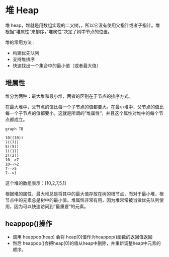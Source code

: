 # 堆 Heap
堆 heap，堆就是用数组实现的二叉树，，所以它没有使用父指针或者子指针。堆根据”堆属性“来排序，”堆属性“决定了树中节点的位置。

堆的常用方法：
* 构建优先队列
* 支持堆排序
* 快速找出一个集合中的最小值（或者最大值）

## 堆属性
堆分为两种：最大堆和最小堆，两者的区别在于节点的排序方式。

在最大堆中，父节点的值比每一个子节点的值都要大。在最小堆中，父节点的值比每一个子节点的值都要小。这就是所谓的”堆属性“，并且这个属性对堆中的每个节点都成立。

```mermaid
graph TB

10((10))
7((7))
5((5))
1((1))
2((2))
10-->7
10-->2
7-->5
7-->1
```

这个堆的数组表示：[10,2,7,5,1]

根据堆的属性，最大堆总是将其中的最大值存放在树的根节点，而对于最小堆，根节点中的元素总是树中的最小值。堆属性非常有用，因为堆常常被当做优先队列使用，因为可以快速访问到”最重要“的元素。

## heappop()操作

* 调用 heappop(heap) 会将 heap[0]值作为heappop()函数的返回值返回
* 然后 heappop()会把heap[0]的值从heap中删除，并重新调整heap中元素的顺序。

